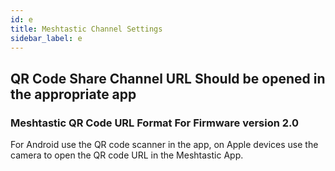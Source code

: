 ```yaml
---
id: e
title: Meshtastic Channel Settings
sidebar_label: e
---
```


<head>
    <meta property="og:title" content="Meshtastic Channel Settings" />
    <meta property="og:site_name" content="Meshtastic.org" />
</head>

## QR Code Share Channel URL Should be opened in the appropriate app

### Meshtastic QR Code URL Format For Firmware version 2.0

For Android use the QR code scanner in the app, on Apple devices use the camera to open the QR code URL in the Meshtastic App.
